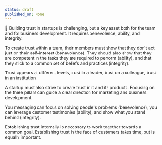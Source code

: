 ```yaml
---
status: draft
published_on: None
---
```

🛟 Building trust in startups is challenging, but a key asset both for the team and for business development. It requires benevolence, ability, and integrity.  

To create trust within a team, their members must show that they don't act just on their self-interest (benevolence). They should also show that they are competent in the tasks they are required to perform (ability), and that they stick to a common set of beliefs and practices (integrity). 

Trust appears at different levels, trust in a leader, trust on a colleague, trust in an institution. 

A startup must also strive to create trust in it and its products. Focusing on the three pillars can guide a clear direction for marketing and business development. 

You messaging can focus on solving people's problems (benevolence), you can leverage customer testimonies (ability), and show what you stand behind (integrity). 

Establishing trust internally is necessary to work together towards a common goal. Establishing trust in the face of customers takes time, but is equally important. 